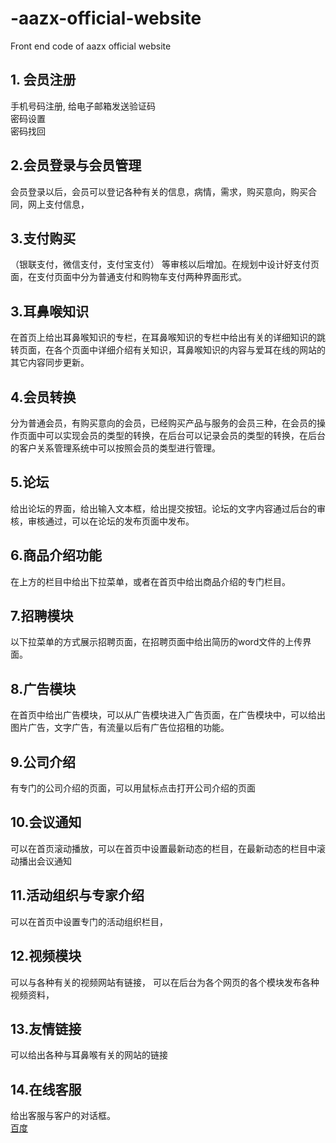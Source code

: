 # -aazx-official-website
Front end code of  aazx official website
## 1. 会员注册<br>
  手机号码注册, 给电子邮箱发送验证码<br>
  密码设置<br>
  密码找回<br>
## 2.会员登录与会员管理<br>
  会员登录以后，会员可以登记各种有关的信息，病情，需求，购买意向，购买合同，网上支付信息，<br>
## 3.支付购买<br>
（银联支付，微信支付，支付宝支付） 等审核以后增加。在规划中设计好支付页面，在支付页面中分为普通支付和购物车支付两种界面形式。<br>
## 3.耳鼻喉知识<br>
在首页上给出耳鼻喉知识的专栏，在耳鼻喉知识的专栏中给出有关的详细知识的跳转页面，在各个页面中详细介绍有关知识，耳鼻喉知识的内容与爱耳在线的网站的其它内容同步更新。<br>
## 4.会员转换 <br>
分为普通会员，有购买意向的会员，已经购买产品与服务的会员三种，在会员的操作页面中可以实现会员的类型的转换，在后台可以记录会员的类型的转换，在后台的客户关系管理系统中可以按照会员的类型进行管理。<br>
## 5.论坛<br>
给出论坛的界面，给出输入文本框，给出提交按钮。论坛的文字内容通过后台的审核，审核通过，可以在论坛的发布页面中发布。<br>
## 6.商品介绍功能<br>
在上方的栏目中给出下拉菜单，或者在首页中给出商品介绍的专门栏目。<br>
## 7.招聘模块 <br>
以下拉菜单的方式展示招聘页面，在招聘页面中给出简历的word文件的上传界面。<br>
## 8.广告模块 <br> 
在首页中给出广告模块，可以从广告模块进入广告页面，在广告模块中，可以给出图片广告，文字广告，有流量以后有广告位招租的功能。<br>
## 9.公司介绍 <br> 
有专门的公司介绍的页面，可以用鼠标点击打开公司介绍的页面<br>
## 10.会议通知<br>  
可以在首页滚动播放，可以在首页中设置最新动态的栏目，在最新动态的栏目中滚动播出会议通知<br>
## 11.活动组织与专家介绍<br> 
可以在首页中设置专门的活动组织栏目，<br>
## 12.视频模块 <br> 
可以与各种有关的视频网站有链接， 可以在后台为各个网页的各个模块发布各种视频资料，  <br> 
## 13.友情链接 <br> 
可以给出各种与耳鼻喉有关的网站的链接<br>
## 14.在线客服 <br> 
给出客服与客户的对话框。   <br>
[百度](http://baidu.com)
